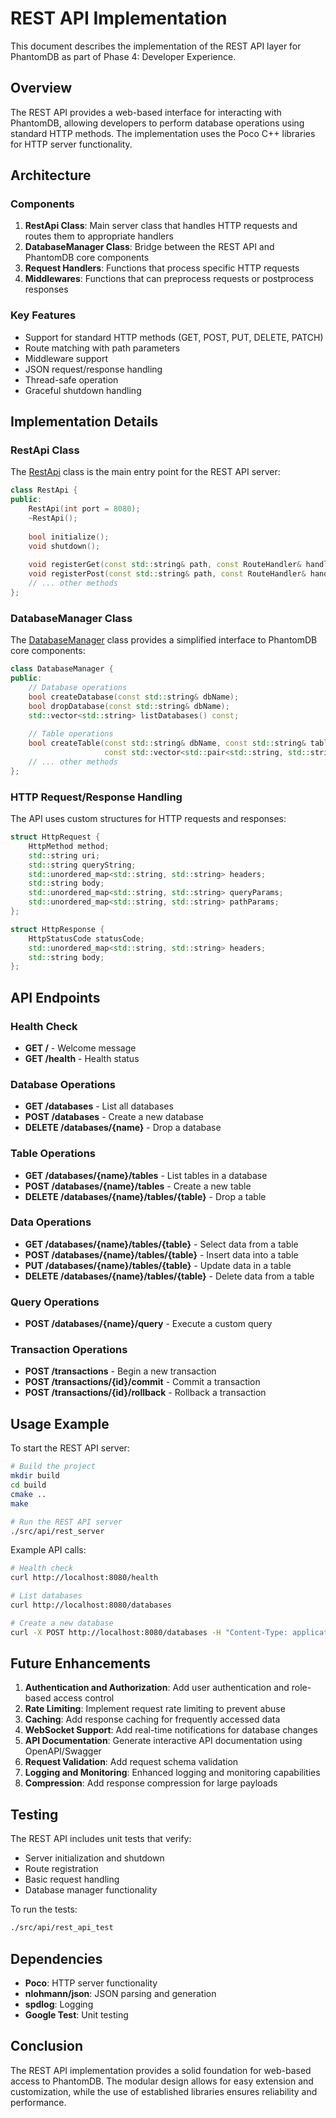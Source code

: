 # REST API Implementation

This document describes the implementation of the REST API layer for PhantomDB as part of Phase 4: Developer Experience.

## Overview

The REST API provides a web-based interface for interacting with PhantomDB, allowing developers to perform database operations using standard HTTP methods. The implementation uses the Poco C++ libraries for HTTP server functionality.

## Architecture

### Components

1. **RestApi Class**: Main server class that handles HTTP requests and routes them to appropriate handlers
2. **DatabaseManager Class**: Bridge between the REST API and PhantomDB core components
3. **Request Handlers**: Functions that process specific HTTP requests
4. **Middlewares**: Functions that can preprocess requests or postprocess responses

### Key Features

- Support for standard HTTP methods (GET, POST, PUT, DELETE, PATCH)
- Route matching with path parameters
- Middleware support
- JSON request/response handling
- Thread-safe operation
- Graceful shutdown handling

## Implementation Details

### RestApi Class

The [RestApi](file:///D:/PhantomGhost/Storage/Media/Media/Projects/MyProjects/PhantomDB/src/api/rest_api.h#L47-L145) class is the main entry point for the REST API server:

```cpp
class RestApi {
public:
    RestApi(int port = 8080);
    ~RestApi();
    
    bool initialize();
    void shutdown();
    
    void registerGet(const std::string& path, const RouteHandler& handler);
    void registerPost(const std::string& path, const RouteHandler& handler);
    // ... other methods
};
```

### DatabaseManager Class

The [DatabaseManager](file:///D:/PhantomGhost/Storage/Media/Media/Projects/MyProjects/PhantomDB/src/api/database_manager.h#L11-L70) class provides a simplified interface to PhantomDB core components:

```cpp
class DatabaseManager {
public:
    // Database operations
    bool createDatabase(const std::string& dbName);
    bool dropDatabase(const std::string& dbName);
    std::vector<std::string> listDatabases() const;
    
    // Table operations
    bool createTable(const std::string& dbName, const std::string& tableName, 
                     const std::vector<std::pair<std::string, std::string>>& columns);
    // ... other methods
};
```

### HTTP Request/Response Handling

The API uses custom structures for HTTP requests and responses:

```cpp
struct HttpRequest {
    HttpMethod method;
    std::string uri;
    std::string queryString;
    std::unordered_map<std::string, std::string> headers;
    std::string body;
    std::unordered_map<std::string, std::string> queryParams;
    std::unordered_map<std::string, std::string> pathParams;
};

struct HttpResponse {
    HttpStatusCode statusCode;
    std::unordered_map<std::string, std::string> headers;
    std::string body;
};
```

## API Endpoints

### Health Check
- **GET /** - Welcome message
- **GET /health** - Health status

### Database Operations
- **GET /databases** - List all databases
- **POST /databases** - Create a new database
- **DELETE /databases/{name}** - Drop a database

### Table Operations
- **GET /databases/{name}/tables** - List tables in a database
- **POST /databases/{name}/tables** - Create a new table
- **DELETE /databases/{name}/tables/{table}** - Drop a table

### Data Operations
- **GET /databases/{name}/tables/{table}** - Select data from a table
- **POST /databases/{name}/tables/{table}** - Insert data into a table
- **PUT /databases/{name}/tables/{table}** - Update data in a table
- **DELETE /databases/{name}/tables/{table}** - Delete data from a table

### Query Operations
- **POST /databases/{name}/query** - Execute a custom query

### Transaction Operations
- **POST /transactions** - Begin a new transaction
- **POST /transactions/{id}/commit** - Commit a transaction
- **POST /transactions/{id}/rollback** - Rollback a transaction

## Usage Example

To start the REST API server:

```bash
# Build the project
mkdir build
cd build
cmake ..
make

# Run the REST API server
./src/api/rest_server
```

Example API calls:

```bash
# Health check
curl http://localhost:8080/health

# List databases
curl http://localhost:8080/databases

# Create a new database
curl -X POST http://localhost:8080/databases -H "Content-Type: application/json" -d '{"name": "mydb"}'
```

## Future Enhancements

1. **Authentication and Authorization**: Add user authentication and role-based access control
2. **Rate Limiting**: Implement request rate limiting to prevent abuse
3. **Caching**: Add response caching for frequently accessed data
4. **WebSocket Support**: Add real-time notifications for database changes
5. **API Documentation**: Generate interactive API documentation using OpenAPI/Swagger
6. **Request Validation**: Add request schema validation
7. **Logging and Monitoring**: Enhanced logging and monitoring capabilities
8. **Compression**: Add response compression for large payloads

## Testing

The REST API includes unit tests that verify:

- Server initialization and shutdown
- Route registration
- Basic request handling
- Database manager functionality

To run the tests:

```bash
./src/api/rest_api_test
```

## Dependencies

- **Poco**: HTTP server functionality
- **nlohmann/json**: JSON parsing and generation
- **spdlog**: Logging
- **Google Test**: Unit testing

## Conclusion

The REST API implementation provides a solid foundation for web-based access to PhantomDB. The modular design allows for easy extension and customization, while the use of established libraries ensures reliability and performance.